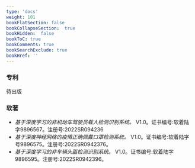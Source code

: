 ```yaml
---
type: 'docs'
weight: 101
bookFlatSection: false
bookCollapseSection:  true
bookHidden:  false
bookToC: true
bookComments: true
bookSearchExclude: true
bookHref: ''
---
```


### __专利__ 

待出版

### __软著__

* *基于深度学习的非机动车驾驶员载人检测识别系统。* V1.0。证书编号:软着陆字9896567。注册号:2022SR094236
* *基于深度神经网络的疫情正确佩戴口罩检测系统。* V1.0。证书编号:软着陆字号9896575。注册号:2022SR0942376。
* *基于深度学习的非车辆头盔检测识别系统。* V1.0。证书编号:软着陆字9896595。注册号:2022SR0942396。
